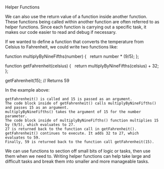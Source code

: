 Helper Functions

We can also use the return value of a function inside another function. These functions being called within another function are often referred to as helper functions. Since each function is carrying out a specific task, it makes our code easier to read and debug if necessary.

If we wanted to define a function that converts the temperature from Celsius to Fahrenheit, we could write two functions like:

function multiplyByNineFifths(number) {
  return number * (9/5);
};
 
function getFahrenheit(celsius) {
  return multiplyByNineFifths(celsius) + 32;
};
 
getFahrenheit(15); // Returns 59

In the example above:

    getFahrenheit() is called and 15 is passed as an argument.
    The code block inside of getFahrenheit() calls multiplyByNineFifths() and passes 15 as an argument.
    multiplyByNineFifths() takes the argument of 15 for the number parameter.
    The code block inside of multiplyByNineFifths() function multiplies 15 by (9/5), which evaluates to 27.
    27 is returned back to the function call in getFahrenheit().
    getFahrenheit() continues to execute. It adds 32 to 27, which evaluates to 59.
    Finally, 59 is returned back to the function call getFahrenheit(15).

We can use functions to section off small bits of logic or tasks, then use them when we need to. Writing helper functions can help take large and difficult tasks and break them into smaller and more manageable tasks.
